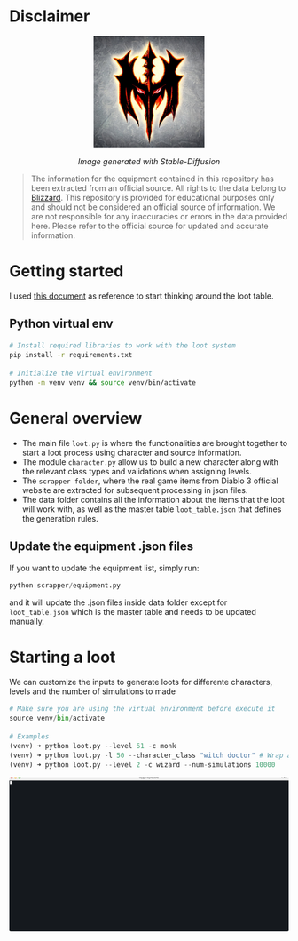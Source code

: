 # Disclaimer

<p align="center">
    <img alt="diablo3_logo" src="assets/diablo3_stable_diffusion_logo.jpg" width=200 height=200/>
    <p align="center" style="font-style:italic;"><em>Image generated with Stable-Diffusion</em></p>
</p>

> The information for the equipment contained in this repository has been extracted from an official source. All rights to the data belong to [Blizzard](https://us.diablo3.blizzard.com/en-us/). This repository is provided for educational purposes only and should not be considered an official source of information. We are not responsible for any inaccuracies or errors in the data provided here. Please refer to the official source for updated and accurate information.

# Getting started

I used [this document](https://learn.microsoft.com/en-us/minecraft/creator/documents/introductiontoloottables) as reference to start thinking around the loot table.

## Python virtual env

```bash
# Install required libraries to work with the loot system
pip install -r requirements.txt

# Initialize the virtual environment
python -m venv venv && source venv/bin/activate
```

# General overview

- The main file `loot.py` is where the functionalities are brought together to start a loot process using character and source information.
- The module `character.py` allow us to build a new character along with the relevant class types and validations when assigning levels.
- The `scrapper folder`, where the real game items from Diablo 3 official website are extracted for subsequent processing in json files.
- The data folder contains all the information about the items that the loot will work with, as well as the master table `loot_table.json` that defines the generation rules.

## Update the equipment .json files

If you want to update the equipment list, simply run:

```python
python scrapper/equipment.py
```

and it will update the .json files inside data folder except for `loot_table.json` which is the master table and needs to be updated manually.

# Starting a loot

We can customize the inputs to generate loots for differente characters, levels and the number of simulations to made

```python
# Make sure you are using the virtual environment before execute it
source venv/bin/activate

# Examples
(venv) ➜ python loot.py --level 61 -c monk
(venv) ➜ python loot.py -l 50 --character_class "witch doctor" # Wrap around quotes to allow whitespaces
(venv) ➜ python loot.py --level 2 -c wizard --num-simulations 10000
```

![loot.py](/assets/loot.gif)
